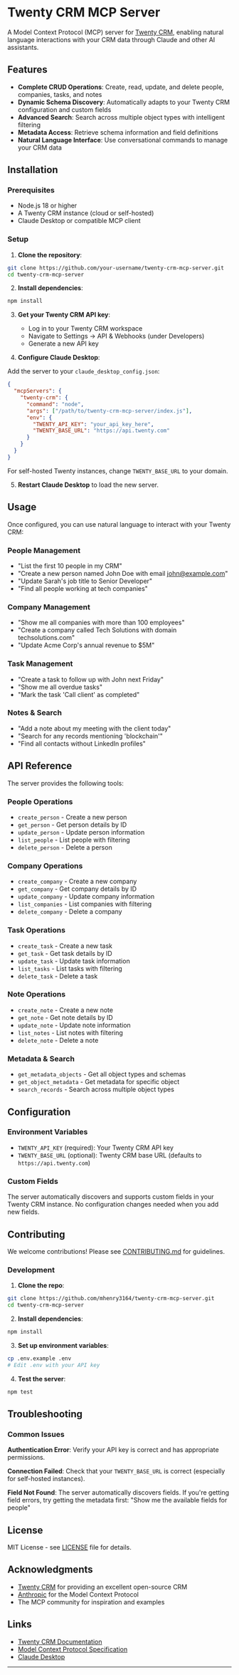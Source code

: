 # Twenty CRM MCP Server

A Model Context Protocol (MCP) server for [Twenty CRM](https://twenty.com), enabling natural language interactions with your CRM data through Claude and other AI assistants.

## Features

- **Complete CRUD Operations**: Create, read, update, and delete people, companies, tasks, and notes
- **Dynamic Schema Discovery**: Automatically adapts to your Twenty CRM configuration and custom fields
- **Advanced Search**: Search across multiple object types with intelligent filtering
- **Metadata Access**: Retrieve schema information and field definitions
- **Natural Language Interface**: Use conversational commands to manage your CRM data

## Installation

### Prerequisites

- Node.js 18 or higher
- A Twenty CRM instance (cloud or self-hosted)
- Claude Desktop or compatible MCP client

### Setup

1. **Clone the repository**:
```bash
git clone https://github.com/your-username/twenty-crm-mcp-server.git
cd twenty-crm-mcp-server
```

2. **Install dependencies**:
```bash
npm install
```

3. **Get your Twenty CRM API key**:
   - Log in to your Twenty CRM workspace
   - Navigate to Settings → API & Webhooks (under Developers)
   - Generate a new API key

4. **Configure Claude Desktop**:

Add the server to your `claude_desktop_config.json`:

```json
{
  "mcpServers": {
    "twenty-crm": {
      "command": "node",
      "args": ["/path/to/twenty-crm-mcp-server/index.js"],
      "env": {
        "TWENTY_API_KEY": "your_api_key_here",
        "TWENTY_BASE_URL": "https://api.twenty.com"
      }
    }
  }
}
```

For self-hosted Twenty instances, change `TWENTY_BASE_URL` to your domain.

5. **Restart Claude Desktop** to load the new server.

## Usage

Once configured, you can use natural language to interact with your Twenty CRM:

### People Management
- "List the first 10 people in my CRM"
- "Create a new person named John Doe with email john@example.com"
- "Update Sarah's job title to Senior Developer"
- "Find all people working at tech companies"

### Company Management
- "Show me all companies with more than 100 employees"
- "Create a company called Tech Solutions with domain techsolutions.com"
- "Update Acme Corp's annual revenue to $5M"

### Task Management
- "Create a task to follow up with John next Friday"
- "Show me all overdue tasks"
- "Mark the task 'Call client' as completed"

### Notes & Search
- "Add a note about my meeting with the client today"
- "Search for any records mentioning 'blockchain'"
- "Find all contacts without LinkedIn profiles"

## API Reference

The server provides the following tools:

### People Operations
- `create_person` - Create a new person
- `get_person` - Get person details by ID
- `update_person` - Update person information
- `list_people` - List people with filtering
- `delete_person` - Delete a person

### Company Operations
- `create_company` - Create a new company
- `get_company` - Get company details by ID
- `update_company` - Update company information
- `list_companies` - List companies with filtering
- `delete_company` - Delete a company

### Task Operations
- `create_task` - Create a new task
- `get_task` - Get task details by ID
- `update_task` - Update task information
- `list_tasks` - List tasks with filtering
- `delete_task` - Delete a task

### Note Operations
- `create_note` - Create a new note
- `get_note` - Get note details by ID
- `update_note` - Update note information
- `list_notes` - List notes with filtering
- `delete_note` - Delete a note

### Metadata & Search
- `get_metadata_objects` - Get all object types and schemas
- `get_object_metadata` - Get metadata for specific object
- `search_records` - Search across multiple object types

## Configuration

### Environment Variables

- `TWENTY_API_KEY` (required): Your Twenty CRM API key
- `TWENTY_BASE_URL` (optional): Twenty CRM base URL (defaults to `https://api.twenty.com`)

### Custom Fields

The server automatically discovers and supports custom fields in your Twenty CRM instance. No configuration changes needed when you add new fields.

## Contributing

We welcome contributions! Please see [CONTRIBUTING.md](CONTRIBUTING.md) for guidelines.

### Development

1. **Clone the repo**:
```bash
git clone https://github.com/mhenry3164/twenty-crm-mcp-server.git
cd twenty-crm-mcp-server
```

2. **Install dependencies**:
```bash
npm install
```

3. **Set up environment variables**:
```bash
cp .env.example .env
# Edit .env with your API key
```

4. **Test the server**:
```bash
npm test
```

## Troubleshooting

### Common Issues

**Authentication Error**: Verify your API key is correct and has appropriate permissions.

**Connection Failed**: Check that your `TWENTY_BASE_URL` is correct (especially for self-hosted instances).

**Field Not Found**: The server automatically discovers fields. If you're getting field errors, try getting the metadata first: "Show me the available fields for people"

## License

MIT License - see [LICENSE](LICENSE) file for details.

## Acknowledgments

- [Twenty CRM](https://twenty.com) for providing an excellent open-source CRM
- [Anthropic](https://anthropic.com) for the Model Context Protocol
- The MCP community for inspiration and examples

## Links

- [Twenty CRM Documentation](https://twenty.com/developers)
- [Model Context Protocol Specification](https://modelcontextprotocol.io/)
- [Claude Desktop](https://claude.ai/desktop)

---

